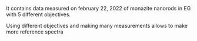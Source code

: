 It contains data measured on february 22, 2022 of monazite nanorods in EG with 5 different objectives.

Using different objectives and making many measurements allows to make more reference spectra

